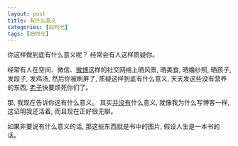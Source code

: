 ```yaml
---
layout: post
title: 有什么意义
categories: [旧时光]
tags: [旧时光]
---
```


你这样做到底有什么意义呢？ 经常会有人这样质疑你。

经常有人在空间、微信、[微博](http://weibo.com/ym1f)这样的社交网络上晒风景, 晒美食, 晒婚纱照, 晒孩子, 发段子, 发鸡汤, 然后你被刷屏了, 质疑这样到底有什么意义, 天天发这些没有营养的东西, [老子](http://baike.baidu.com/subview/2237/5236581.htm)快要烦死你们了。 

那, 我现在告诉你这有什么意义。 其实[并没有](http://baike.baidu.com/item/然而并没有什么卵用)什么意义, 就像我为什么写博客一样, 这证明我还活着, 而且现在正好很无聊。

如果非要说有什么意义的话,  那这些东西就是书中的图片, 假设人生是一本书的话。